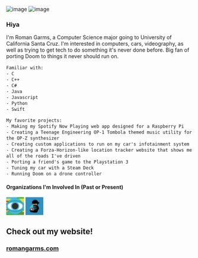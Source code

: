![image](Banner.png)
![image](Banner2.png)

### Hiya

I'm Roman Garms, a Computer Science major going to University of California Santa Cruz. I'm interested in computers, cars, videography, as well as trying to get tech to do something it's never done before. Big fan of porting Doom to things it never should run on.

```
Familiar with:
- C
- C++
- C#
- Java
- Javascript
- Python
- Swift
```

```
My favorite projects:
- Making my Spotify Now Playing web app designed for a Raspberry Pi
- Creating a Teenage Engineering OP-1 Tombola themed music utility for the OP-Z synthesizer
- Creating custom applications to run on my car's infotainment system
- Creating a Forza-Horizon-like location tracker website that shows me all of the roads I've driven
- Porting a friend's game to the Playstation 3
- Tuning my car with a Steam Deck
- Running Doom on a drone controller
```
#### Organizations I'm Involved In (Past or Present)
[<img src="VideolabCreators.png" width="48">](https://github.com/Videolab-Creators-Group)
[<img src="CodeNinjas.png" width="48">](https://github.com/CNSeattle)

## Check out my website!
### [romangarms.com](https://romangarms.com)

